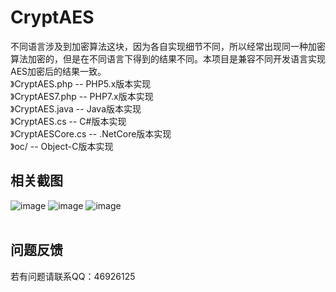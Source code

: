 # CryptAES
不同语言涉及到加密算法这块，因为各自实现细节不同，所以经常出现同一种加密算法加密的，但是在不同语言下得到的结果不同。本项目是兼容不同开发语言实现AES加密后的结果一致。<br />
》CryptAES.php  -- PHP5.x版本实现<br />
》CryptAES7.php  -- PHP7.x版本实现<br />
》CryptAES.java -- Java版本实现<br />
》CryptAES.cs -- C#版本实现<br />
》CryptAESCore.cs -- .NetCore版本实现<br />
》oc/ -- Object-C版本实现<br />

## 相关截图
![image](https://github.com/ah-guobing/CryptAES/blob/master/Resources/php-aes.png)
![image](https://github.com/ah-guobing/CryptAES/blob/master/Resources/java-aes.png)
![image](https://github.com/ah-guobing/CryptAES/blob/master/Resources/dotnet-aes.png)
<br /><br />
## 问题反馈
若有问题请联系QQ：46926125

